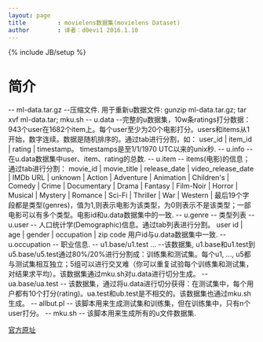 ```yaml
---
layout: page
title         : movielens数据集(movielens Dataset)
author        : 译者：d0evi1 2016.1.10
---
```

{% include JB/setup %}

# 简介

-- ml-data.tar.gz   --压缩文件. 用于重新u数据文件: gunzip ml-data.tar.gz; tar xvf ml-data.tar; mku.sh
-- u.data            --完整的u数据集，10w条ratings打分数据：943个user在1682个item上。每个user至少为20个电影打分。users和items从1开始，数字连续。数据是随机排序的。通过tab进行分割，如：
    user_id | item_id | rating | timestamp。
    timestamps是至1/1/1970 UTC以来的unix秒.
-- u.info       --在u.data数据集中user、item、rating的总数.
-- u.item       -- items(电影)的信息；通过tab进行分割：
   movie_id | movie_title | release_date | video_release_date |
   IMDb URL | unknown | Action | Adventure | Animation |
   Children's | Comedy | Crime | Documentary | Drama | 
   Fantasy | Film-Noir | Horror | Musical | Mystery | 
   Romance | Sci-Fi | Thriller | War | Western |
    最后19个字段都是类型(genres)，值为1,则表示电影为该类型，为0则表示不是该类型；一部电影可以有多个类型。电影id和u.data数据集中的一致.
-- u.genre   -- 类型列表
-- u.user    -- 人口统计学(Demographic)信息。通过tab列表进行分割。
            user id | age | gender | occupation | zip code
            用户id与u.data数据集中一致.
-- u.occupation -- 职业信息.
-- u1.base/u1.test ...  --该数据集, u1.base和u1.test到u5.base/u5.test通过80%/20%进行分割成：训练集和测试集。每个u1, ..., u5都与测试集相互独立；5组可以进行交叉难（你可以重复试验每个训练集和测试集，对结果求平均）。该数据集通过mku.sh对u.data进行切分生成。
-- ua.base/ua.test      -- 该数据集，通过将u.data进行切分获得：在测试集中，每个用户都有10个打分(rating)。ua.test和ub.test是不相交的。该数据集也通过mku.sh生成。
-- allbut.pl            -- 该脚本用来生成测试集和训练集，但在训练集中，只有n个user打分。 
-- mku.sh               -- 该脚本用来生成所有的u文件数据集.


[官方原址](http://files.grouplens.org/datasets/movielens/ml-100k-README.txt)
